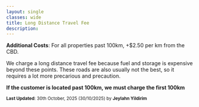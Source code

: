 ```yaml
---
layout: single
classes: wide
title: Long Distance Travel Fee
description: 
---
```


**Additional Costs**: For all properties past 100km, +$2.50 per km from the CBD.

We charge a long distance travel fee because fuel and storage is expensive beyond these points. These roads are also usually not the best, so it requires a lot more precarious and precaution.

**If the customer is located past 100km, we must charge the first 100km**

<sup>**Last Updated**: 30th October, 2025 (30/10/2025) by **Jeylahn Yildirim**</sup>
